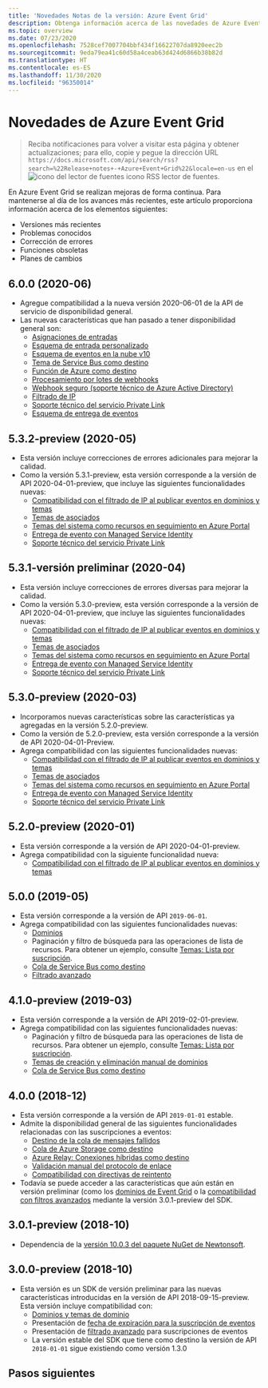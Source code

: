```yaml
---
title: 'Novedades Notas de la versión: Azure Event Grid'
description: Obtenga información acerca de las novedades de Azure Event Grid, como, por ejemplo, las notas de la versión más recientes, los problemas conocidos, las correcciones de errores, las funcionalidades en desuso y los próximos cambios.
ms.topic: overview
ms.date: 07/23/2020
ms.openlocfilehash: 7528cef7007704bbf434f16622707da8920eec2b
ms.sourcegitcommit: 9eda79ea41c60d58a4ceab63d424d6866b38b82d
ms.translationtype: HT
ms.contentlocale: es-ES
ms.lasthandoff: 11/30/2020
ms.locfileid: "96350014"
---
```

# <a name="whats-new-in-azure-event-grid"></a>Novedades de Azure Event Grid

>Reciba notificaciones para volver a visitar esta página y obtener actualizaciones; para ello, copie y pegue la dirección URL `https://docs.microsoft.com/api/search/rss?search=%22Release+notes+-+Azure+Event+Grid%22&locale=en-us` en el ![icono del lector de fuentes icono RSS](./media/whats-new/feed-icon-16x16.png) lector de fuentes.

En Azure Event Grid se realizan mejoras de forma continua. Para mantenerse al día de los avances más recientes, este artículo proporciona información acerca de los elementos siguientes:

- Versiones más recientes
- Problemas conocidos
- Corrección de errores
- Funciones obsoletas
- Planes de cambios

## <a name="600-2020-06"></a>6.0.0 (2020-06)
- Agregue compatibilidad a la nueva versión 2020-06-01 de la API de servicio de disponibilidad general.
- Las nuevas características que han pasado a tener disponibilidad general son:
    - [Asignaciones de entradas](input-mappings.md)
    - [Esquema de entrada personalizado](input-mappings.md)
    - [Esquema de eventos en la nube v10](cloud-event-schema.md)
    - [Tema de Service Bus como destino](handler-service-bus.md)
    - [Función de Azure como destino](handler-functions.md)
    - [Procesamiento por lotes de webhooks](./edge/delivery-output-batching.md)
    - [Webhook seguro (soporte técnico de Azure Active Directory)](secure-webhook-delivery.md)
    - [Filtrado de IP](configure-firewall.md)
    - [Soporte técnico del servicio Private Link](configure-private-endpoints.md)
    - [Esquema de entrega de eventos](event-schema.md)

## <a name="532-preview-2020-05"></a>5.3.2-preview (2020-05)
- Esta versión incluye correcciones de errores adicionales para mejorar la calidad.
- Como la versión 5.3.1-preview, esta versión corresponde a la versión de API 2020-04-01-preview, que incluye las siguientes funcionalidades nuevas: 
    - [Compatibilidad con el filtrado de IP al publicar eventos en dominios y temas](configure-firewall.md)
    - [Temas de asociados](./partner-events-overview.md)
    - [Temas del sistema como recursos en seguimiento en Azure Portal](system-topics.md)
    - [Entrega de evento con Managed Service Identity](managed-service-identity.md) 
    - [Soporte técnico del servicio Private Link](configure-private-endpoints.md)

## <a name="531-preview-2020-04"></a>5.3.1-versión preliminar (2020-04)
- Esta versión incluye correcciones de errores diversas para mejorar la calidad.
- Como la versión 5.3.0-preview, esta versión corresponde a la versión de API 2020-04-01-preview, que incluye las siguientes funcionalidades nuevas: 
    - [Compatibilidad con el filtrado de IP al publicar eventos en dominios y temas](configure-firewall.md)
    - [Temas de asociados](./partner-events-overview.md)
    - [Temas del sistema como recursos en seguimiento en Azure Portal](system-topics.md)
    - [Entrega de evento con Managed Service Identity](managed-service-identity.md) 
    - [Soporte técnico del servicio Private Link](configure-private-endpoints.md)

## <a name="530-preview-2020-03"></a>5.3.0-preview (2020-03)
- Incorporamos nuevas características sobre las características ya agregadas en la versión 5.2.0-preview. 
- Como la versión de 5.2.0-preview, esta versión corresponde a la versión de API 2020-04-01-Preview.
- Agrega compatibilidad con las siguientes funcionalidades nuevas: 
    - [Compatibilidad con el filtrado de IP al publicar eventos en dominios y temas](configure-firewall.md)
    - [Temas de asociados](./partner-events-overview.md)
    - [Temas del sistema como recursos en seguimiento en Azure Portal](system-topics.md)
    - [Entrega de evento con Managed Service Identity](managed-service-identity.md) 
    - [Soporte técnico del servicio Private Link](configure-private-endpoints.md)

## <a name="520-preview-2020-01"></a>5.2.0-preview (2020-01)
- Esta versión corresponde a la versión de API 2020-04-01-preview.
- Agrega compatibilidad con la siguiente funcionalidad nueva:
    - [Compatibilidad con el filtrado de IP al publicar eventos en dominios y temas](configure-firewall.md)

## <a name="500-2019-05"></a>5.0.0 (2019-05)
- Esta versión corresponde a la versión de API `2019-06-01`.
- Agrega compatibilidad con las siguientes funcionalidades nuevas:
    * [Dominios](event-domains.md)
    * Paginación y filtro de búsqueda para las operaciones de lista de recursos. Para obtener un ejemplo, consulte [Temas: Lista por suscripción](/rest/api/eventgrid/version2020-04-01-preview/topics/listbysubscription).
    * [Cola de Service Bus como destino](handler-service-bus.md)
    * [Filtrado avanzado](event-filtering.md#advanced-filtering)

## <a name="410-preview-2019-03"></a>4.1.0-preview (2019-03)
- Esta versión corresponde a la versión de API 2019-02-01-preview.
- Agrega compatibilidad con las siguientes funcionalidades nuevas:
    * Paginación y filtro de búsqueda para las operaciones de lista de recursos. Para obtener un ejemplo, consulte [Temas: Lista por suscripción](/rest/api/eventgrid/version2020-04-01-preview/topics/listbysubscription).
    * [Temas de creación y eliminación manual de dominios](how-to-event-domains.md)
    * [Cola de Service Bus como destino](handler-service-bus.md)

## <a name="400-2018-12"></a>4.0.0 (2018-12)
- Esta versión corresponde a la versión de API `2019-01-01` estable.
- Admite la disponibilidad general de las siguientes funcionalidades relacionadas con las suscripciones a eventos:
    * [Destino de la cola de mensajes fallidos](manage-event-delivery.md)
    * [Cola de Azure Storage como destino](handler-storage-queues.md)
    * [Azure Relay: Conexiones híbridas como destino](handler-relay-hybrid-connections.md)
    * [Validación manual del protocolo de enlace](webhook-event-delivery.md)
    * [Compatibilidad con directivas de reintento](delivery-and-retry.md)
- Todavía se puede acceder a las características que aún están en versión preliminar (como los [dominios de Event Grid](event-domains.md) o la [compatibilidad con filtros avanzados](event-filtering.md#advanced-filtering) mediante la versión 3.0.1-preview del SDK.

## <a name="301-preview-2018-10"></a>3.0.1-preview (2018-10)
- Dependencia de la [versión 10.0.3 del paquete NuGet de Newtonsoft](https://www.nuget.org/packages/Newtonsoft.Json/10.0.3).

## <a name="300-preview-2018-10"></a>3.0.0-preview (2018-10)
- Esta versión es un SDK de versión preliminar para las nuevas características introducidas en la versión de API 2018-09-15-preview. Esta versión incluye compatibilidad con:
    - [Dominios y temas de dominio](event-domains.md)
    - Presentación de [fecha de expiración para la suscripción de eventos](concepts.md#event-subscription-expiration)
    - Presentación de [filtrado avanzado](event-filtering.md#advanced-filtering) para suscripciones de eventos
    - La versión estable del SDK que tiene como destino la versión de API `2018-01-01` sigue existiendo como versión 1.3.0

## <a name="next-steps"></a>Pasos siguientes